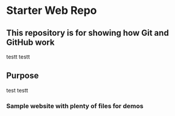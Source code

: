 # Starter Web Repo

## This repository is for showing how Git and GitHub work
testt testt

## Purpose
test testt

### Sample website with plenty of files for demos
